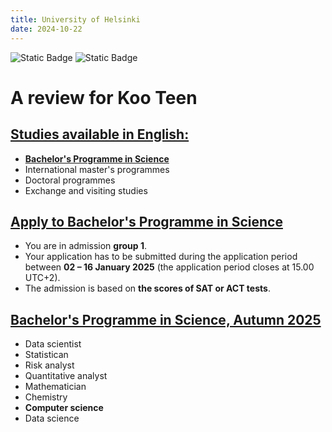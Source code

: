 ```yaml
---
title: University of Helsinki
date: 2024-10-22
---
```

![Static Badge](https://img.shields.io/badge/0ld-Camel-blue?link=https%3A%2F%2F0ldcamel.github.io%2Fblog) ![Static Badge](https://img.shields.io/badge/Camel-brightgreen?style=flat&logo=ocaml&logoColor=black&logoSize=auto&label=0ld&labelColor=abcdef&color=fedcba&cacheSeconds=3600&link=https%3A%2F%2F0ldcamel.github.io)  

# A review for Koo Teen

## [Studies available in English:](https://www.helsinki.fi/en/admissions-and-education/international-students/studies-available-english)  
- [**Bachelor's Programme in Science**](https://www.helsinki.fi/en/admissions-and-education/apply-bachelors-and-masters-programmes/apply-bachelors-programme-science)
- International master's programmes
- Doctoral programmes
- Exchange and visiting studies

## [Apply to Bachelor's Programme in Science](https://www.helsinki.fi/en/admissions-and-education/apply-bachelors-and-masters-programmes/apply-bachelors-programme-science)  

- You are in admission **group 1**.
- Your application has to be submitted during the application period between **02 – 16 January 2025** (the application period closes at 15.00 UTC+2). 
- The admission is based on **the scores of SAT or ACT tests**.

## [Bachelor's Programme in Science, Autumn 2025](https://opintopolku.fi/konfo/en/toteutus/1.2.246.562.17.00000000000000024122)  
- Data scientist
- Statistican
- Risk analyst
- Quantitative analyst
- Mathematician
- Chemistry
- **Computer science**
- Data science
